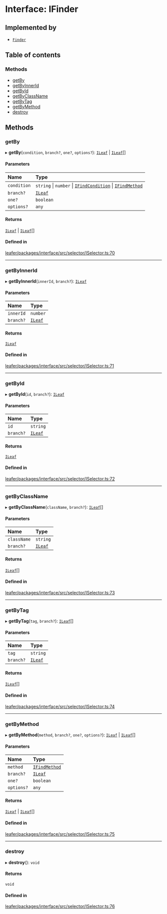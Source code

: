# Interface: IFinder

## Implemented by

- [`Finder`](../classes/Finder.md)

## Table of contents

### Methods

- [getBy](IFinder.md#getby)
- [getByInnerId](IFinder.md#getbyinnerid)
- [getById](IFinder.md#getbyid)
- [getByClassName](IFinder.md#getbyclassname)
- [getByTag](IFinder.md#getbytag)
- [getByMethod](IFinder.md#getbymethod)
- [destroy](IFinder.md#destroy)

## Methods

### getBy

▸ **getBy**(`condition`, `branch?`, `one?`, `options?`): [`ILeaf`](ILeaf.md) \| [`ILeaf`](ILeaf.md)[]

#### Parameters

| Name | Type |
| :------ | :------ |
| `condition` | `string` \| `number` \| [`IFindCondition`](IFindCondition.md) \| [`IFindMethod`](IFindMethod.md) |
| `branch?` | [`ILeaf`](ILeaf.md) |
| `one?` | `boolean` |
| `options?` | `any` |

#### Returns

[`ILeaf`](ILeaf.md) \| [`ILeaf`](ILeaf.md)[]

#### Defined in

[leafer/packages/interface/src/selector/ISelector.ts:70](https://github.com/leaferjs/leafer/blob/8d161c2/packages/interface/src/selector/ISelector.ts#L70)

___

### getByInnerId

▸ **getByInnerId**(`innerId`, `branch?`): [`ILeaf`](ILeaf.md)

#### Parameters

| Name | Type |
| :------ | :------ |
| `innerId` | `number` |
| `branch?` | [`ILeaf`](ILeaf.md) |

#### Returns

[`ILeaf`](ILeaf.md)

#### Defined in

[leafer/packages/interface/src/selector/ISelector.ts:71](https://github.com/leaferjs/leafer/blob/8d161c2/packages/interface/src/selector/ISelector.ts#L71)

___

### getById

▸ **getById**(`id`, `branch?`): [`ILeaf`](ILeaf.md)

#### Parameters

| Name | Type |
| :------ | :------ |
| `id` | `string` |
| `branch?` | [`ILeaf`](ILeaf.md) |

#### Returns

[`ILeaf`](ILeaf.md)

#### Defined in

[leafer/packages/interface/src/selector/ISelector.ts:72](https://github.com/leaferjs/leafer/blob/8d161c2/packages/interface/src/selector/ISelector.ts#L72)

___

### getByClassName

▸ **getByClassName**(`className`, `branch?`): [`ILeaf`](ILeaf.md)[]

#### Parameters

| Name | Type |
| :------ | :------ |
| `className` | `string` |
| `branch?` | [`ILeaf`](ILeaf.md) |

#### Returns

[`ILeaf`](ILeaf.md)[]

#### Defined in

[leafer/packages/interface/src/selector/ISelector.ts:73](https://github.com/leaferjs/leafer/blob/8d161c2/packages/interface/src/selector/ISelector.ts#L73)

___

### getByTag

▸ **getByTag**(`tag`, `branch?`): [`ILeaf`](ILeaf.md)[]

#### Parameters

| Name | Type |
| :------ | :------ |
| `tag` | `string` |
| `branch?` | [`ILeaf`](ILeaf.md) |

#### Returns

[`ILeaf`](ILeaf.md)[]

#### Defined in

[leafer/packages/interface/src/selector/ISelector.ts:74](https://github.com/leaferjs/leafer/blob/8d161c2/packages/interface/src/selector/ISelector.ts#L74)

___

### getByMethod

▸ **getByMethod**(`method`, `branch?`, `one?`, `options?`): [`ILeaf`](ILeaf.md) \| [`ILeaf`](ILeaf.md)[]

#### Parameters

| Name | Type |
| :------ | :------ |
| `method` | [`IFindMethod`](IFindMethod.md) |
| `branch?` | [`ILeaf`](ILeaf.md) |
| `one?` | `boolean` |
| `options?` | `any` |

#### Returns

[`ILeaf`](ILeaf.md) \| [`ILeaf`](ILeaf.md)[]

#### Defined in

[leafer/packages/interface/src/selector/ISelector.ts:75](https://github.com/leaferjs/leafer/blob/8d161c2/packages/interface/src/selector/ISelector.ts#L75)

___

### destroy

▸ **destroy**(): `void`

#### Returns

`void`

#### Defined in

[leafer/packages/interface/src/selector/ISelector.ts:76](https://github.com/leaferjs/leafer/blob/8d161c2/packages/interface/src/selector/ISelector.ts#L76)
